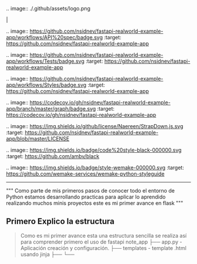 .. image:: ./.github/assets/logo.png

|

.. image:: https://github.com/nsidnev/fastapi-realworld-example-app/workflows/API%20spec/badge.svg
   :target: https://github.com/nsidnev/fastapi-realworld-example-app

.. image:: https://github.com/nsidnev/fastapi-realworld-example-app/workflows/Tests/badge.svg
   :target: https://github.com/nsidnev/fastapi-realworld-example-app

.. image:: https://github.com/nsidnev/fastapi-realworld-example-app/workflows/Styles/badge.svg
   :target: https://github.com/nsidnev/fastapi-realworld-example-app

.. image:: https://codecov.io/gh/nsidnev/fastapi-realworld-example-app/branch/master/graph/badge.svg
   :target: https://codecov.io/gh/nsidnev/fastapi-realworld-example-app

.. image:: https://img.shields.io/github/license/Naereen/StrapDown.js.svg
   :target: https://github.com/nsidnev/fastapi-realworld-example-app/blob/master/LICENSE

.. image:: https://img.shields.io/badge/code%20style-black-000000.svg
   :target: https://github.com/ambv/black

.. image:: https://img.shields.io/badge/style-wemake-000000.svg
   :target: https://github.com/wemake-services/wemake-python-styleguide

----------

""" 
Como parte de mis primeros pasos de conocer todo el entorno de Python estamos desarrollando practicas para aplicar lo aprendido realizando muchos minis proyectos este es mi primer avance en flask
"""
## Primero Explico la estructura 
> Como es mi primer avance esta una estructura sencilla se realiza así para comprender primero el uso de fastapi 
    note_app
    ├── app.py      - Aplicación creación y configuración.
    ├── templates   - template .html usando jinja 
    ├── 
    └── 